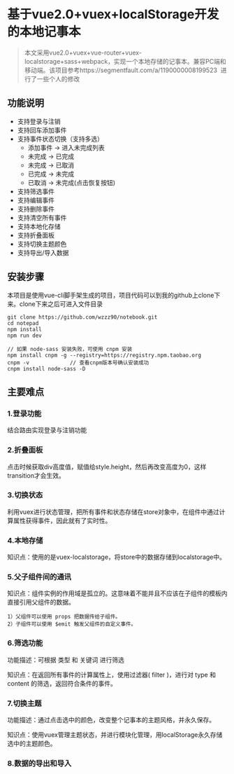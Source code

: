 # 基于vue2.0+vuex+localStorage开发的本地记事本

> 本文采用vue2.0+vuex+vue-router+vuex-localstorage+sass+webpack，实现一个本地存储的记事本。兼容PC端和移动端。该项目参考https://segmentfault.com/a/1190000008199523  进行了一些个人的修改

## 功能说明

- 支持登录与注销
- 支持回车添加事件
- 支持事件状态切换（支持多选）
	- 添加事件 -> 进入未完成列表
	- 未完成 -> 已完成
	- 未完成 -> 已取消
	- 已完成 -> 未完成
	- 已取消 -> 未完成(点击恢复按钮)
- 支持筛选事件
- 支持编辑事件
- 支持删除事件
- 支持清空所有事件
- 支持本地化存储
- 支持折叠面板
- 支持切换主题颜色
- 支持导出/导入数据

## 安装步骤
本项目是使用vue-cli脚手架生成的项目，项目代码可以到我的github上clone下来。clone下来之后可进入文件目录

	git clone https://github.com/wzzz90/notebook.git
	cd notepad
	npm install
	npm run dev

	// 如果 node-sass 安装失败，可使用 cnpm 安装
	npm install cnpm -g --registry=https://registry.npm.taobao.org
	cnpm -v 			// 查看cnpm版本号确认安装成功
	cnpm install node-sass -D
	

## 主要难点

### 1.登录功能

结合路由实现登录与注销功能

### 2.折叠面板

点击时候获取div高度值，赋值给style.height，然后再改变高度为0，这样transition才会生效。

### 3.切换状态

利用vuex进行状态管理，把所有事件和状态存储在store对象中，在组件中通过计算属性获得事件，因此就有了实时性。

### 4.本地存储

知识点：使用的是vuex-localstorage，将store中的数据存储到localstorage中。

### 5.父子组件间的通讯
	
知识点：组件实例的作用域是孤立的。这意味着不能并且不应该在子组件的模板内直接引用父组件的数据。

	1）父组件可以使用 props 把数据传给子组件。
	2）子组件可以使用 $emit 触发父组件的自定义事件。


### 6.筛选功能

功能描述：可根据 类型 和 关键词 进行筛选

知识点：在返回所有事件的计算属性上，使用过滤器( filter )，进行对 type 和 content 的筛选，返回符合条件的事件。

### 7.切换主题

功能描述：通过点击选中的颜色，改变整个记事本的主题风格，并永久保存。

知识点：使用vuex管理主题状态，并进行模块化管理，用localStorage永久存储选中的主题颜色。

### 8.数据的导出和导入
